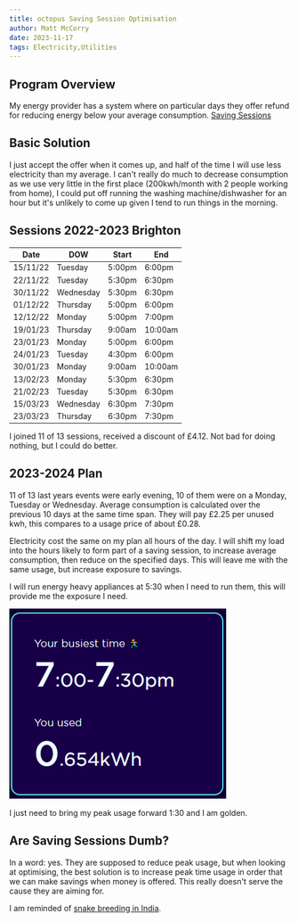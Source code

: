 ```yaml
---
title: octopus Saving Session Optimisation
author: Matt McCorry
date: 2023-11-17
tags: Electricity,Utilities
---
```


## Program Overview

My energy provider has a system where on particular days they offer refund for reducing energy below your average consumption. [Saving Sessions](https://octopus.energy/saving-sessions/)

## Basic Solution

I just accept the offer when it comes up, and half of the time I will use less electricity than my average. I can't really do much to decrease consumption as we use very little in the first place (200kwh/month with 2 people working from home), I could put off running the washing machine/dishwasher for an hour but it's unlikely to come up given I tend to run things in the morning.

## Sessions 2022-2023 Brighton

| Date     | DOW       | Start  | End     |
| -------- | --------- | ------ | ------- |
| 15/11/22 | Tuesday   | 5:00pm | 6:00pm  |
| 22/11/22 | Tuesday   | 5:30pm | 6:30pm  |
| 30/11/22 | Wednesday | 5:30pm | 6:30pm  |
| 01/12/22 | Thursday  | 5:00pm | 6:00pm  |
| 12/12/22 | Monday    | 5:00pm | 7:00pm  |
| 19/01/23 | Thursday  | 9:00am | 10:00am |
| 23/01/23 | Monday    | 5:00pm | 6:00pm  |
| 24/01/23 | Tuesday   | 4:30pm | 6:00pm  |
| 30/01/23 | Monday    | 9:00am | 10:00am |
| 13/02/23 | Monday    | 5:30pm | 6:30pm  |
| 21/02/23 | Tuesday   | 5:30pm | 6:30pm  |
| 15/03/23 | Wednesday | 6:30pm | 7:30pm  |
| 23/03/23 | Thursday  | 6:30pm | 7:30pm  |

I joined 11 of 13 sessions, received a discount of £4.12. Not bad for doing nothing, but I could do better.

## 2023-2024 Plan

11 of 13 last years events were early evening, 10 of them were on a Monday, Tuesday or Wednesday. Average consumption is calculated over the previous 10 days at the same time span. They will pay £2.25 per unused kwh, this compares to a usage price of about £0.28.

Electricity cost the same on my plan all hours of the day. I will shift my load into the hours likely to form part of a saving session, to increase average consumption, then reduce on the specified days. This will leave me with the same usage, but increase exposure to savings.

I will run energy heavy appliances at 5:30 when I need to run them, this will provide me the exposure I need.

![Current State](./images/Electricity.png)

I just need to bring my peak usage forward 1:30 and I am golden.

## Are Saving Sessions Dumb?

In a word: yes. They are supposed to reduce peak usage, but when looking at optimising, the best solution is to increase peak time usage in order that we can make savings when money is offered. This really doesn't serve the cause they are aiming for.

I am reminded of [snake breeding in India](https://en.wikipedia.org/wiki/Perverse_incentive#The_original_cobra_effect).
